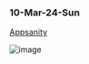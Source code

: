### 10-Mar-24-Sun

[Appsanity](https://app.hackthebox.com/machines/Appsanity)

![image](https://github.com/r1skkam/HackTheBox-Walkthroughs/assets/58542375/c2d43eaf-f258-4e71-a9b3-9e77ee99f523)

